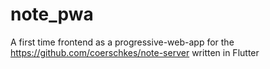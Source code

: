 # note_pwa

A first time frontend as a progressive-web-app for the https://github.com/coerschkes/note-server written in Flutter
